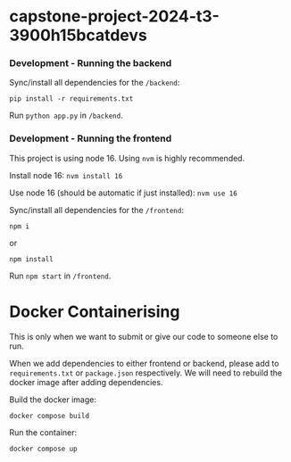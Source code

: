 # capstone-project-2024-t3-3900h15bcatdevs

### Development - Running the backend
Sync/install all dependencies for the ```/backend```:
```
pip install -r requirements.txt
```

Run ```python app.py``` in ```/backend```.

### Development - Running the frontend
This project is using node 16. Using ```nvm``` is highly recommended.

Install node 16:
```nvm install 16```

Use node 16 (should be automatic if just installed):
```nvm use 16```

Sync/install all dependencies for the ```/frontend```:
```
npm i
```
or
```
npm install
```

Run ```npm start``` in ```/frontend```.


# Docker Containerising
This is only when we want to submit or give our code to someone else to run. 

When we add dependencies to either frontend or backend, please add to ```requirements.txt``` or ```package.json``` respectively. We will need to rebuild the docker image after adding dependencies.

Build the docker image:
```
docker compose build
```

Run the container:
```
docker compose up
```
